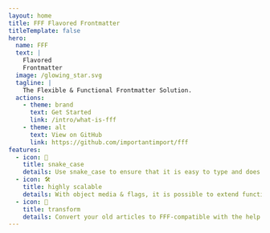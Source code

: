 ```yaml
---
layout: home
title: FFF Flavored Frontmatter
titleTemplate: false
hero:
  name: FFF
  text: |
    Flavored
    Frontmatter
  image: /glowing_star.svg
  tagline: |
    The Flexible & Functional Frontmatter Solution.
  actions:
    - theme: brand
      text: Get Started
      link: /intro/what-is-fff
    - theme: alt
      text: View on GitHub
      link: https://github.com/importantimport/fff
features:
  - icon: 🐍
    title: snake_case
    details: Use snake_case to ensure that it is easy to type and does not require quotes in JS.
  - icon: 🛠
    title: highly scalable
    details: With object media & flags, it is possible to extend functionality without adding new variables.
  - icon: 🔀
    title: transform
    details: Convert your old articles to FFF-compatible with the help of remark or markdown-it plugins, without editing.
---
```

